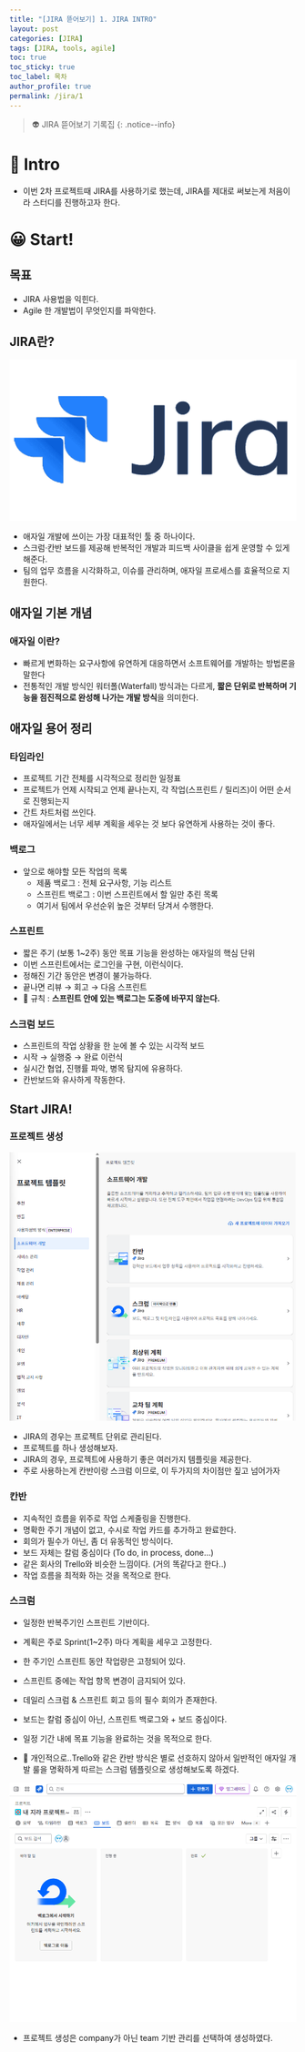 ```yaml
---
title: "[JIRA 뜯어보기] 1. JIRA INTRO"
layout: post
categories: [JIRA]
tags: [JIRA, tools, agile]
toc: true
toc_sticky: true
toc_label: 목차
author_profile: true
permalink: /jira/1
---
```


> 👽 JIRA 뜯어보기 기록집
> {: .notice--info}

# 🤔 Intro

- 이번 2차 프로젝트때 JIRA를 사용하기로 했는데, JIRA를 제대로 써보는게 처음이라 스터디를 진행하고자 한다.

# 😀 Start!

## 목표

- JIRA 사용법을 익힌다.
- Agile 한 개발법이 무엇인지를 파악한다.

## JIRA란?

![main](/images/2025-07-29-jira-intro/1.png)

- 애자일 개발에 쓰이는 가장 대표적인 툴 중 하나이다.
- 스크럼·칸반 보드를 제공해 반복적인 개발과 피드백 사이클을 쉽게 운영할 수 있게 해준다.
- 팀의 업무 흐름을 시각화하고, 이슈를 관리하며, 애자일 프로세스를 효율적으로 지원한다.

## 애자일 기본 개념

### 애자일 이란?

- 빠르게 변화하는 요구사항에 유연하게 대응하면서 소프트웨어를 개발하는 방법론을 말한다
- 전통적인 개발 방식인 워터폴(Waterfall) 방식과는 다르게, **짧은 단위로 반복하며 기능을 점진적으로 완성해 나가는 개발 방식**을 의미한다.

## 애자일 용어 정리

### 타임라인

- 프로젝트 기간 전체를 시각적으로 정리한 일정표
- 프로젝트가 언제 시작되고 언제 끝나는지, 각 작업(스프린트 / 릴리즈)이 어떤 순서로 진행되는지
- 간트 차트처럼 쓰인다.
- 애자일에서는 너무 세부 계획을 세우는 것 보다 유연하게 사용하는 것이 좋다.

### 백로그

- 앞으로 해야할 모든 작업의 목록
  - 제품 백로그 : 전체 요구사항, 기능 리스트
  - 스프린트 백로그 : 이번 스프린트에서 할 일만 추린 목록
  - 여기서 팀에서 우선순위 높은 것부터 당겨서 수행한다.

### 스프린트

- 짧은 주기 (보통 1~2주) 동안 목표 기능을 완성하는 애자일의 핵심 단위
- 이번 스프린트에서는 로그인을 구현, 이런식이다.
- 정해진 기간 동안은 변경이 불가능하다.
- 끝나면 리뷰 → 회고 → 다음 스프린트
- 🤔 규칙 : **스프린트 안에 있는 백로그는 도중에 바꾸지 않는다.**

### 스크럼 보드

- 스프린트의 작업 상황을 한 눈에 볼 수 있는 시각적 보드
- 시작 → 실행중 → 완료 이런식
- 실시간 협업, 진행률 파악, 병목 탐지에 유용하다.
- 칸반보드와 유사하게 작동한다.

## Start JIRA!

### 프로젝트 생성

![main](/images/2025-07-29-jira-intro/2.png)
- JIRA의 경우는 프로젝트 단위로 관리된다.
- 프로젝트를 하나 생성해보자.
- JIRA의 경우, 프로젝트에 사용하기 좋은 여러가지 템플릿을 제공한다.
- 주로 사용하는게 칸반이랑 스크럼 이므로, 이 두가지의 차이점만 짚고 넘어가자

### 칸반

- 지속적인 흐름을 위주로 작업 스케줄링을 진행한다.
- 명확한 주기 개념이 없고, 수시로 작업 카드를 추가하고 완료한다.
- 회의가 필수가 아닌, 좀 더 유동적인 방식이다.
- 보드 자체는 칼럼 중심이다 (To do, in process, done…)
- 같은 회사의 Trello와 비슷한 느낌이다. (거의 똑같다고 한다..)
- 작업 흐름을 최적화 하는 것을 목적으로 한다.

### 스크럼

- 일정한 반복주기인 스프린트 기반이다.
- 계획은 주로 Sprint(1~2주) 마다 계획을 세우고 고정한다.
- 한 주기인 스프린트 동안 작업량은 고정되어 있다.
- 스프린트 중에는 작업 항목 변경이 금지되어 있다.
- 데일리 스크럼 & 스프린트 회고 등의 필수 회의가 존재한다.
- 보드는 칼럼 중심이 아닌, 스프린트 백로그와 + 보드 중심이다.
- 일정 기간 내에 목표 기능을 완료하는 것을 목적으로 한다.

- 🤔 개인적으로..Trello와 같은 칸반 방식은 별로 선호하지 않아서 일반적인 애자일 개발 룰을 명확하게 따르는 스크럼 템플릿으로 생성해보도록 하겠다.

![main](/images/2025-07-29-jira-intro/3.png)
- 프로젝트 생성은 company가 아닌 team 기반 관리를 선택하여 생성하였다.
